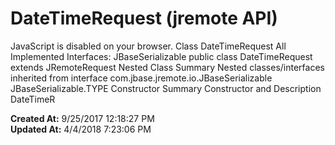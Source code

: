 # DateTimeRequest (jremote API)

JavaScript is disabled on your browser. Class DateTimeRequest All Implemented Interfaces: JBaseSerializable public class DateTimeRequest extends JRemoteRequest Nested Class Summary Nested classes/interfaces inherited from interface com.jbase.jremote.io.JBaseSerializable JBaseSerializable.TYPE Constructor Summary Constructor and Description DateTimeR  

**Created At:** 9/25/2017 12:18:27 PM  
**Updated At:** 4/4/2018 7:23:06 PM  

